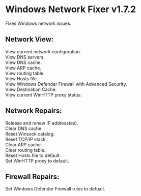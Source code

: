 # Windows Network Fixer v1.7.2
Fixes Windows network issues.

## Network View:
View current network configuration.  
View DNS servers.  
View DNS cache.  
View ARP cache.  
View routing table.  
View Hosts file.  
View Windows Defender Firewall with Advanced Security.  
View Destination Cache.  
View current WinHTTP proxy status.

## Network Repairs:
Release and renew IP address(es).  
Clear DNS cache.  
Reset Winsock catalog.  
Reset TCP/IP stack.  
Clear ARP cache.  
Clear routing table.  
Reset Hosts file to default.  
Set WinHTTP proxy to default.

## Firewall Repairs:
Set Windows Defender Firewall rules to defualt.
